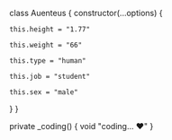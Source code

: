class Auenteus 
{ constructor(...options) {
    
    this.height = "1.77"
    
    this.weight = "66"
    
    this.type = "human"
    
    this.job = "student"
    
    this.sex = "male"
    
  }
}

  private _coding() {
  void "coding... ❤️"
  }
  
